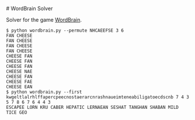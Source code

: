 # WordBrain Solver

Solver for the game [WordBrain](https://itunes.apple.com/gb/app/wordbrain/id708600202).

```
$ python wordbrain.py --permute NHCAEEFSE 3 6
FAN CHEESE
FAN CHEESE
FAN CHEESE
FAN CHEESE
CHEESE FAN
CHEESE FAN
CHEESE FAN
CHEESE NAE
CHEESE FAN
CHEESE FAE
CHEESE EAN
$ python wordbrain.py --first kwgeltlalrhlffapercpeecnostaerarcnrashnaueimteneabiligatoecdscnb 7 4 3 5 7 8 6 7 6 4 4 3
ESCAPEE LORN KRU CABER HEPATIC LERNAEAN SESHAT TANGHAN SHABAN MILD TICE GEO
```
